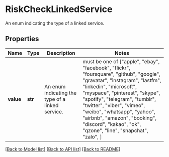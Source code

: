 # RiskCheckLinkedService

An enum indicating the type of a linked service.

## Properties
Name | Type | Description | Notes
------------ | ------------- | ------------- | -------------
**value** | **str** | An enum indicating the type of a linked service. |  must be one of ["apple", "ebay", "facebook", "flickr", "foursquare", "github", "google", "gravatar", "instagram", "lastfm", "linkedin", "microsoft", "myspace", "pinterest", "skype", "spotify", "telegram", "tumblr", "twitter", "viber", "vimeo", "weibo", "whatsapp", "yahoo", "airbnb", "amazon", "booking", "discord", "kakao", "ok", "qzone", "line", "snapchat", "zalo", ]

[[Back to Model list]](../README.md#documentation-for-models) [[Back to API list]](../README.md#documentation-for-api-endpoints) [[Back to README]](../README.md)


